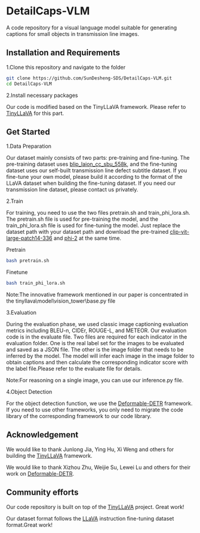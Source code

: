 # DetailCaps-VLM
A code repository for a visual language model suitable for generating captions for small objects in transmission line images.
## Installation and Requirements
1.Clone this repository and navigate to the folder
```bash
git clone https://github.com/SunDesheng-SDS/DetailCaps-VLM.git
cd DetailCaps-VLM
```
2.Install necessary packages

Our code is modified based on the TinyLLaVA framework. Please refer to [TinyLLaVA](https://github.com/TinyLLaVA/TinyLLaVA_Factory) for this part.

## Get Started

1.Data Preparation

Our dataset mainly consists of two parts: pre-training and fine-tuning. The pre-training dataset uses [blip_laion_cc_sbu_558k](https://huggingface.co/datasets/liuhaotian/LLaVA-Pretrain/tree/main), and the fine-tuning dataset uses our self-built transmission line defect subtitle dataset. If you fine-tune your own model, please build it according to the format of the LLaVA dataset when building the fine-tuning dataset. If you need our transmission line dataset, please contact us privately.

2.Train

For training, you need to use the two files pretrain.sh and train_phi_lora.sh. The pretrain.sh file is used for pre-training the model, and the train_phi_lora.sh file is used for fine-tuning the model. Just replace the dataset path with your dataset path and download the pre-trained [clip-vit-large-patch14-336](https://huggingface.co/openai/clip-vit-large-patch14-336/tree/main) and [phi-2](https://huggingface.co/microsoft/phi-2/tree/main) at the same time.

Pretrain
```bash
bash pretrain.sh
```

Finetune
```bash
bash train_phi_lora.sh
```

Note:The innovative framework mentioned in our paper is concentrated in the tinyllava\model\vision_tower\base.py file

3.Evaluation

During the evaluation phase, we used classic image captioning evaluation metrics including BLEU-n, CIDEr, ROUGE-L, and METEOR. Our evaluation code is in the evaluate file. Two files are required for each indicator in the evaluation folder. One is the real label set for the images to be evaluated and saved as a JSON file. The other is the image folder that needs to be inferred by the model. The model will infer each image in the image folder to obtain captions and then calculate the corresponding indicator score with the label file.Please refer to the evaluate file for details.

Note:For reasoning on a single image, you can use our inference.py file.

4.Object Detection

For the object detection function, we use the [Deformable-DETR](https://github.com/fundamentalvision/Deformable-DETR) framework. If you need to use other frameworks, you only need to migrate the code library of the corresponding framework to our code library.

## Acknowledgement
We would like to thank Junlong Jia, Ying Hu, Xi Weng and others for building the [TinyLLaVA](https://github.com/TinyLLaVA/TinyLLaVA_Factory) framework.

We would like to thank Xizhou Zhu, Weijie Su, Lewei Lu and others for their work on [Deformable-DETR](https://github.com/fundamentalvision/Deformable-DETR).

## Community efforts
Our code repository is built on top of the [TinyLLaVA](https://github.com/TinyLLaVA/TinyLLaVA_Factory) project. Great work!

Our dataset format follows the [LLaVA](https://github.com/haotian-liu/LLaVA) instruction fine-tuning dataset format.Great work!



